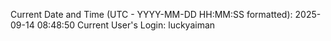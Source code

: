 Current Date and Time (UTC - YYYY-MM-DD HH:MM:SS formatted): 2025-09-14 08:48:50
Current User's Login: luckyaiman
